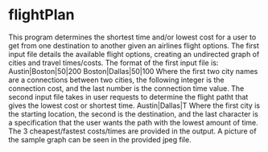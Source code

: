 # flightPlan
This program determines the shortest time and/or lowest cost for a user to get from one destination to another given an airlines flight options.
The first input file details the available flight options, creating an undirected graph of cities and travel times/costs.
The format of the first input file is:
Austin|Boston|50|200
Boston|Dallas|50|100
Where the first two city names are a connections between two cities, the following integer is the connection cost, and the last number is the connection time value.
The second input file takes in user requests to determine the flight patht that gives the lowest cost or shortest time.
Austin|Dallas|T
Where the first city is the starting location, the second is the destination, and the last character is a specification that the user wants the path with the lowest amount of time.
The 3 cheapest/fastest costs/times are provided in the output.
A picture of the sample graph can be seen in the provided jpeg file.

